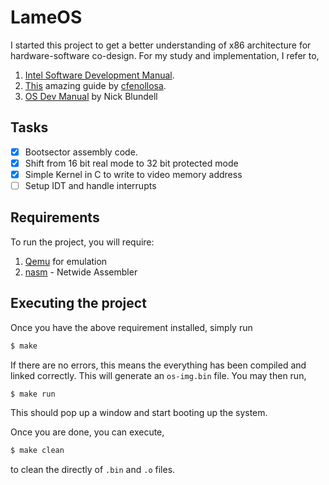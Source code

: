 # LameOS 

I started this project to get a better understanding of x86 architecture for hardware-software co-design. For my study and implementation, I refer to, 
1.   [Intel Software Development Manual](https://www.intel.com/content/www/us/en/developer/articles/technical/intel-sdm.html).
2.   [This](https://github.com/cfenollosa/os-tutorial) amazing guide by [cfenollosa](https://github.com/cfenollosa).
3. [OS Dev Manual](https://www.cs.bham.ac.uk/~exr/lectures/opsys/10_11/lectures/os-dev.pdf) by Nick Blundell

## Tasks
- [x]    Bootsector assembly code. 
- [x]    Shift from 16 bit real mode to 32 bit protected mode
- [x]    Simple Kernel in C to write to video memory address 
- [ ]    Setup IDT and handle interrupts      

## Requirements 
To run the project, you will require: 
1.    [Qemu](https://www.qemu.org/) for emulation 
2.    [nasm](https://www.nasm.us/) - Netwide Assembler

## Executing the project 

Once you have the above requirement installed, simply run
```bash
$ make 
```

If there are no errors, this means the everything has been compiled and linked correctly. This will generate an `os-img.bin` file. You may then run,

```bash
$ make run
```
This should pop up a window and start booting up the system. 

Once you are done, you can execute,
```bash
$ make clean
```
to clean the directly of `.bin` and `.o` files. 